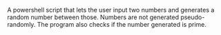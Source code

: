 A powershell script that lets the user input two numbers and generates a random number between those. Numbers are not generated pseudo-randomly. The program also checks if the number generated is prime.
